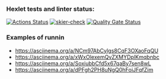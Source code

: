 ### Hexlet tests and linter status:
[![Actions Status](https://github.com/Skier54/java-project-71/actions/workflows/hexlet-check.yml/badge.svg)](https://github.com/Skier54/java-project-71/actions)
[![skier-check](https://github.com/Skier54/java-project-71/actions/workflows/skier-check.yml/badge.svg)](https://github.com/Skier54/java-project-71/actions/workflows/skier-check.yml)
[![Quality Gate Status](https://sonarcloud.io/api/project_badges/measure?project=Skier54_java-project-71&metric=alert_status)](https://sonarcloud.io/summary/new_code?id=Skier54_java-project-71)


### Examples of runnin
  * https://asciinema.org/a/NCm97AbCylgs8CqF3OXaoFqQU
  * https://asciinema.org/a/xWxOlexemQvZXMYDplKmqbnbc
  * https://asciinema.org/a/SoxiubbCfd5x67qaBy7sen8wL
  * https://asciinema.org/a/dPFgh2PH8uNgQ0hFoiJFqfZim
